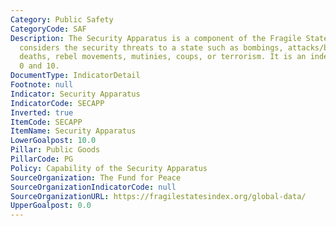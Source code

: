 ```yaml
---
Category: Public Safety
CategoryCode: SAF
Description: The Security Apparatus is a component of the Fragile State Index, which
  considers the security threats to a state such as bombings, attacks/battle-related
  deaths, rebel movements, mutinies, coups, or terrorism. It is an index scored between
  0 and 10.
DocumentType: IndicatorDetail
Footnote: null
Indicator: Security Apparatus
IndicatorCode: SECAPP
Inverted: true
ItemCode: SECAPP
ItemName: Security Apparatus
LowerGoalpost: 10.0
Pillar: Public Goods
PillarCode: PG
Policy: Capability of the Security Apparatus
SourceOrganization: The Fund for Peace
SourceOrganizationIndicatorCode: null
SourceOrganizationURL: https://fragilestatesindex.org/global-data/
UpperGoalpost: 0.0
---
```


